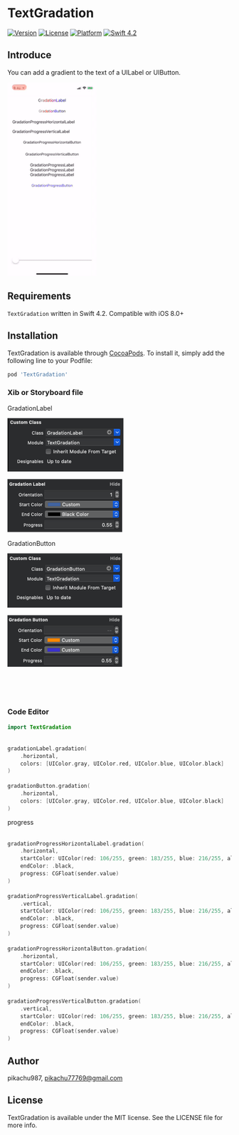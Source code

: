 # TextGradation

[![Version](https://img.shields.io/cocoapods/v/TextGradation.svg?style=flat)](http://cocoapods.org/pods/Tags)
[![License](https://img.shields.io/cocoapods/l/TextGradation.svg?style=flat)](http://cocoapods.org/pods/Tags)
[![Platform](https://img.shields.io/cocoapods/p/TextGradation.svg?style=flat)](http://cocoapods.org/pods/Tags)
[![Swift 4.2](https://img.shields.io/badge/Swift-4.2-orange.svg?style=flat)](https://developer.apple.com/swift/)

## Introduce

You can add a gradient to the text of a UILabel or UIButton.

<img src='./Image/1.gif' width='200px'>

## Requirements

`TextGradation` written in Swift 4.2. Compatible with iOS 8.0+

## Installation

TextGradation is available through [CocoaPods](https://cocoapods.org). To install
it, simply add the following line to your Podfile:

```ruby
pod 'TextGradation'
```

### Xib or Storyboard file

GradationLabel

![image](./Image/3.png)

![image](./Image/4.png)

GradationButton

![image](./Image/5.png)

![image](./Image/6.png)



<br><br><br>

### Code Editor

```swift
import TextGradation
```

```swift

gradationLabel.gradation(
    .horizontal, 
    colors: [UIColor.gray, UIColor.red, UIColor.blue, UIColor.black]
)

gradationButton.gradation(
    .horizontal, 
    colors: [UIColor.gray, UIColor.red, UIColor.blue, UIColor.black]
)

```

progress

```swift

gradationProgressHorizontalLabel.gradation(
    .horizontal, 
    startColor: UIColor(red: 106/255, green: 183/255, blue: 216/255, alpha: 1), 
    endColor: .black, 
    progress: CGFloat(sender.value)
)

gradationProgressVerticalLabel.gradation(
    .vertical, 
    startColor: UIColor(red: 106/255, green: 183/255, blue: 216/255, alpha: 1), 
    endColor: .black, 
    progress: CGFloat(sender.value)
)

gradationProgressHorizontalButton.gradation(
    .horizontal, 
    startColor: UIColor(red: 106/255, green: 183/255, blue: 216/255, alpha: 1), 
    endColor: .black, 
    progress: CGFloat(sender.value)
)

gradationProgressVerticalButton.gradation(
    .vertical, 
    startColor: UIColor(red: 106/255, green: 183/255, blue: 216/255, alpha: 1), 
    endColor: .black, 
    progress: CGFloat(sender.value)
)

```


## Author

pikachu987, pikachu77769@gmail.com

## License

TextGradation is available under the MIT license. See the LICENSE file for more info.
